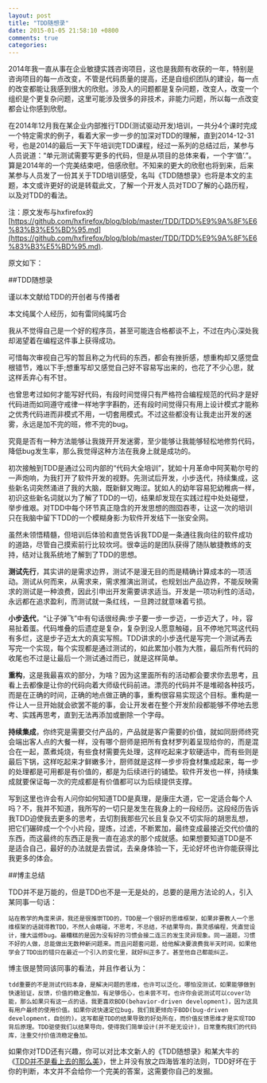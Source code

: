 ```yaml
---
layout: post
title: "TDD随想录"
date: 2015-01-05 21:58:10 +0800
comments: true
categories: 
---
```

2014年我一直从事在企业敏捷实践咨询项目，这也是我颇有收获的一年，特别是咨询项目的每一点改变，不管是代码质量的提高，还是自组织团队的建设，每一点的改变都能让我感到很大的欣慰。涉及人的问题都是复杂问题，改变人，改变一个组织是个更复杂问题，这里可能涉及很多的非技术，非能力问题，所以每一点改变都会让你感到欣慰。

在2014年12月我在某企业内部推行TDD(测试驱动开发)培训，一共分4个课时完成一个特定需求的例子，看着大家一步一步的加深对TDD的理解，直到2014-12-31号，也是2014的最后一天下午培训完TDD课程，经过一系列的总结过后，某参与人员说道：“单元测试需要写更多的代码，但是从项目的总体来看，一个字‘值’.”。算是2014年的一个完美结束吧，倍感欣慰。不知来的更大的欣慰也将到来，后来某参与人员发了一份其关于TDD培训感受，名叫《TDD随想录》也将是本文的主题，本文或许更好的说是转载此文，了解一个开发人员对TDD了解的心路历程，以及对TDD的看法。

注：原文发布与hxfirefox的[https://github.com/hxfirefox/blog/blob/master/TDD/TDD%E9%9A%8F%E6%83%B3%E5%BD%95.md](https://github.com/hxfirefox/blog/blob/master/TDD/TDD%E9%9A%8F%E6%83%B3%E5%BD%95.md).

原文如下：

##TDD随想录

谨以本文献给TDD的开创者与传播者

本文纯属个人经历，如有雷同纯属巧合

我从不觉得自己是一个好的程序员，甚至可能连合格都谈不上，不过在内心深处我却渴望着在编程这件事上获得成功。

可惜每次审视自己写的暂且称之为代码的东西，都会有挫折感，想重构却又感觉盘根错节，难以下手;想重写却又感觉自己好不容易写出来的，也花了不少心思，就这样丢弃心有不甘。

也曾思考过如何才能写好代码，有段时间觉得只有严格符合编程规范的代码才是好代码进而如同遵守戒律一样地字字斟酌，还有段时间觉得只有用上设计模式才能称之优秀代码进而非模式不用，一切套用模式。不过这些都没有让我走出开发的迷雾，永远是加不完的班，修不完的bug。

究竟是否有一种方法能够让我拨开开发迷雾，至少能够让我能够轻松地修剪代码，降低bug发生率，那么我觉得这种方法在我身上就是成功的。

初次接触到TDD是通过公司内部的“代码大全培训”，犹如十月革命中阿芙勒尔号的一声炮响，为我打开了软件开发的视野。先测试后开发，小步迭代，持续集成，这些新名词突然涌进了我的大脑，既新鲜又晦涩。犹如人的幼年容易犯幼稚病一样，初识这些新名词就以为了解了TDD的一切，结果却发现在实践过程中处处碰壁，举步维艰。对TDD中每个环节真正隐含的开发思想的囫囵吞枣，让这一次的培训只在我脑中留下TDD的一个模糊身影:为软件开发结下一张安全网。

虽然未领悟精髓，但培训后体验和直觉告诉我TDD是一条通往我向往的软件成功的道路，尽管自己摸索前行比较坎坷。很幸运的是团队获得了随队敏捷教练的支持，结对让我系统地了解到了TDD的思想。

**测试先行**，其实讲的是需求边界，测试不是漫无目的而是精确计算成本的一项活动。测试从何而来，从需求来，需求推演出测试，也规划出产品边界，不能反映需求的测试是一种浪费，因此引申出开发需要讲求适当。开发是一项功利性的活动，永远都在追求盈利，而测试就一条红线，一旦跨过就意味着亏损。

**小步迭代**，“让子弹飞”中有句话很经典:步子要一步一步迈，一步迈大了，咔，容易扯着蛋。代码堆叠的后遗症是复杂，复杂到没人愿意触碰，且不停地咒骂这代码有多烂，这是步子迈太大的真实写照。TDD讲求的小步迭代是写完一个测试再去写完一个实现，每个实现都是通过测试的，如此累加小胜为大胜，最后所有代码的收尾也不过是让最后一个测试通过而已，就是这样简单。

**重构**，这是我最喜欢的部分，为啥？因为这里面所有的活动都会要求你去思考，且看上去都像是让你的代码向着大师级代码前进。漂亮的代码并不是堆砌各种技巧，而是在正确的时间，正确的地点做正确的事，重构很容易实现这个目标。重构是一件让人一旦开始就会欲罢不能的事，会让开发者在整个开发阶段都能够不停地去思考、实践再思考，直到无法再添加或删除一个字母。

**持续集成**，你终究是需要交付产品的，产品就是客户需要的价值，就如同厨师终究会端出客人点的大餐一样，没有哪个厨师是把所有食材罗列着呈现给你的，而是混合在一起，蒸煮炖烧，有些食材需要先处理，这样吃起来才软硬适中，而有些则是最后下锅，这样吃起来才鲜嫩多汁，厨师就是这样一步步将食材集成起来，每一步的处理都是可用都是有价值的，都是为后续进行的铺垫。软件开发也一样，持续集成就要保证每一次的完成都是有价值都可以为后续提供支撑。

写到这里也许会有人问你如何知道TDD是真理，是康庄大道，它一定适合每个人吗？不，我并不知道，我所写的一切只是发生在我身上的一段经历。这段经历告诉我TDD迫使我去更多的思考，去切割我那些冗长且复杂又不切实际的胡思乱想，把它们碾碎成一个个小片段，提炼，过滤，不断累加，最终变成最接近交代价值的东西，而这最终的东西正是我一直在追求的那个成就感。如果想要知道TDD是不是适合自己，最好的办法就是去尝试，去亲身体验一下，无论好坏也许你能获得比我更多的体会。


##博主总结

TDD并不是万能的，但是TDD也不是一无是处的，总要的是用方法论的人，引入某同事一句话：

	站在教学的角度来讲，我还是很推崇TDD的，TDD是一个很好的思维框架，如果非要教人一个思维框架的话就得教TDD，不然人会瞎碰，不思考，不总结，不结果导向，靠灵感编程，凭直觉设计，撞大运修bug。最糟糕的是因为没有好的习惯会接二连三的发生灵异现象。同一道题，习惯不好的人做，总能做出无数种新问题来。而且问题套问题，给他解决要浪费我半天时间，如果他学会了TDD出的错只在最近一个引入的变化里，就好纠正多了。甚至他自己都能纠正。

博主很是赞同该同事的看法，并且作者认为：

	tdd重要的不是测试代码本身，是解决问题的思维，也许可以泛化，哪怕没测试，如果能够做到快速验证，反馈，价值的稳定叠加，有足够信心，也未尝不可。也许你会说测试可以cover功能，那么如果只有这一点的话，我更喜欢BDD(behavior-driven development)，因为这具有用户最终的使用价值。如果你说快速定位bug，我们我更倾向于BDD(bug-driven development，自创的)。这写都是TDD的结果导致的好处所在，而价值反馈思维才是实现TDD背后原理。TDD驱使我们以结果导向，使得我们简单设计(并不是无设计)，日常重构我们的代码库，注重交付价值流稳定叠加。

如果你对TDD还有兴趣，你可以对比本文新人的《TDD随想录》和某大牛的《[TDD并不是看上去的那么美](http://coolshell.cn/articles/3649.html)》，世上并没有放之四海皆准的法则，TDD好坏在于你的判断，本文并不会给你一个完美的答案，这需要你自己的发掘。



